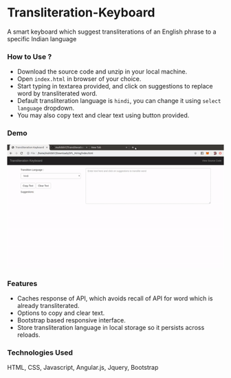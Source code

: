 # Transliteration-Keyboard
A smart keyboard which suggest transliterations of an English phrase to a specific Indian language

### How to Use ?

 - Download the source code and unzip in your local machine.
 - Open `index.html` in browser of your choice. 
- Start typing in textarea provided, and click on suggestions to replace word by transliterated word.
- Default  transliteration language is `hindi`, you can change it using `select language` dropdown.
- You may also copy text and clear text using button provided.

### Demo
![Demo GIF of Project](demo/tranliteration-keyboard-demo.gif)

### Features
- Caches response of API, which avoids recall of API for word which is already transliterated.
- Options to copy and clear text.
- Bootstrap based responsive interface.
- Store transliteration language in local storage so it persists across reloads.

### Technologies Used 
HTML, CSS, Javascript, Angular.js, Jquery, Bootstrap
